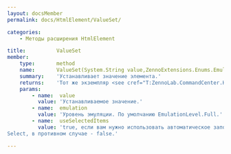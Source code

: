 ```yaml
---
layout: docsMember
permalink: docs/HtmlElement/ValueSet/

categories:
    - Методы расширения HtmlElement

title:          ValueSet
member:
    type:       method
    name:       ValueSet(System.String value,ZennoExtensions.Enums.Emulation emulation,System.Boolean useSelectedItems)
    summary:    'Устанавливает значение элемента.'
    returns:    'Тот же экземпляр <see cref="T:ZennoLab.CommandCenter.HtmlElement" /> для Fluent Interface'
    params:
        - name:  value
          value: 'Устанавливаемое значение.'
        - name:  emulation
          value: 'Уровень эмуляции. По умолчанию EmulationLevel.Full.'
        - name:  useSelectedItems
          value: 'true, если вам нужно использовать автоматическое заполнение стандартных полей типа
Select, в противном случае - false.'

---
```


